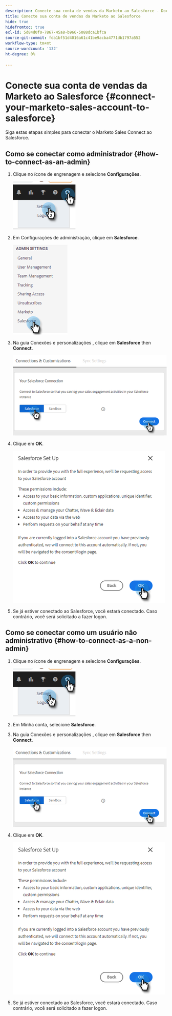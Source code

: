 ```yaml
---
description: Conecte sua conta de vendas da Marketo ao Salesforce - Documentos da Marketo - Documentação do produto
title: Conecte sua conta de vendas da Marketo ao Salesforce
hide: true
hidefromtoc: true
exl-id: 5d84d0f0-7867-45a8-b966-5088dca1bfca
source-git-commit: fda1bf51d4016a61c41be9acba4771db1797a552
workflow-type: tm+mt
source-wordcount: '132'
ht-degree: 0%

---
```


# Conecte sua conta de vendas da Marketo ao Salesforce {#connect-your-marketo-sales-account-to-salesforce}

Siga estas etapas simples para conectar o Marketo Sales Connect ao Salesforce.

## Como se conectar como administrador {#how-to-connect-as-an-admin}

1. Clique no ícone de engrenagem e selecione **Configurações**.

   ![](assets/connect-your-marketo-sales-account-to-salesforce-1.png)

1. Em Configurações de administração, clique em **Salesforce**.

   ![](assets/connect-your-marketo-sales-account-to-salesforce-2.png)

1. Na guia Conexões e personalizações , clique em **Salesforce** then **Connect**.

   ![](assets/connect-your-marketo-sales-account-to-salesforce-3.png)

1. Clique em **OK**.

   ![](assets/connect-your-marketo-sales-account-to-salesforce-4.png)

1. Se já estiver conectado ao Salesforce, você estará conectado. Caso contrário, você será solicitado a fazer logon.

## Como se conectar como um usuário não administrativo {#how-to-connect-as-a-non-admin}

1. Clique no ícone de engrenagem e selecione **Configurações**.

   ![](assets/connect-your-marketo-sales-account-to-salesforce-5.png)

1. Em Minha conta, selecione **Salesforce**.

1. Na guia Conexões e personalizações , clique em **Salesforce** then **Connect**.

   ![](assets/connect-your-marketo-sales-account-to-salesforce-7.png)

1. Clique em **OK**.

   ![](assets/connect-your-marketo-sales-account-to-salesforce-8.png)

1. Se já estiver conectado ao Salesforce, você estará conectado. Caso contrário, você será solicitado a fazer logon.
